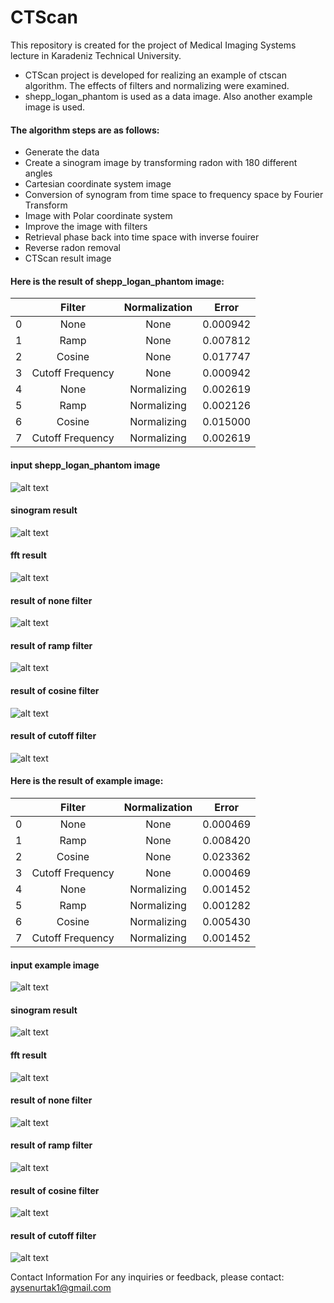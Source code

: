# CTScan

This repository is created for the project of Medical Imaging Systems lecture in Karadeniz Technical University. 
- CTScan project is developed for realizing an example of ctscan algorithm. The effects of filters and normalizing were examined. 
- shepp_logan_phantom is used as a data image. Also another example image is used. 

#### The algorithm steps are as follows:
- Generate the data
- Create a sinogram image by transforming radon with 180 different angles
- Cartesian coordinate system image
- Conversion of synogram from time space to frequency space by Fourier Transform
- Image with Polar coordinate system
- Improve the image with filters
- Retrieval phase back into time space with inverse fouirer
- Reverse radon removal
- CTScan result image

#### Here is the result of shepp_logan_phantom image:

|   | Filter         | Normalization | Error |
|:-:|:--------------:|:-------------:|:------:|
|0  |None            |None           |0.000942|
|1  |Ramp            |None           |0.007812|
|2  |Cosine          |None           |0.017747|
|3  |Cutoff Frequency|None           |0.000942|
|4  |None            |Normalizing    |0.002619|
|5  |Ramp            |Normalizing    |0.002126|
|6  |Cosine          |Normalizing    |0.015000|
|7  |Cutoff Frequency|Normalizing    |0.002619|

#### input shepp_logan_phantom image
![alt text](https://github.com/rai-shi/CTScan/blob/main/image/inputimage.png?raw=true)
#### sinogram result
![alt text](https://github.com/rai-shi/CTScan/blob/main/image/sinogram.png?raw=true)
#### fft result
![alt text](https://github.com/rai-shi/CTScan/blob/main/image/fft2result.png?raw=true)

#### result of none filter
![alt text](https://github.com/rai-shi/CTScan/blob/main/image/none.png?raw=true)
#### result of ramp filter
![alt text](https://github.com/rai-shi/CTScan/blob/main/image/ramp.png?raw=true)
#### result of cosine filter
![alt text](https://github.com/rai-shi/CTScan/blob/main/image/cosine.png?raw=true)
#### result of cutoff filter
![alt text](https://github.com/rai-shi/CTScan/blob/main/image/cutoff.png?raw=true)

#### Here is the result of example image:
|   | Filter         | Normalization | Error |
|:-:|:--------------:|:-------------:|:------:|
|0  |None            |None           |0.000469|
|1  |Ramp            |None           |0.008420|
|2  |Cosine          |None           |0.023362|
|3  |Cutoff Frequency|None           |0.000469|
|4  |None            |Normalizing    |0.001452|
|5  |Ramp            |Normalizing    |0.001282|
|6  |Cosine          |Normalizing    |0.005430|
|7  |Cutoff Frequency|Normalizing    |0.001452|

#### input example image
![alt text](https://github.com/rai-shi/CTScan/blob/main/image/inputimage1.png?raw=true)
#### sinogram result
![alt text](https://github.com/rai-shi/CTScan/blob/main/image/sinogram1.png?raw=true)
#### fft result
![alt text](https://github.com/rai-shi/CTScan/blob/main/image/fft2result1.png?raw=true)

#### result of none filter
![alt text](https://github.com/rai-shi/CTScan/blob/main/image/none1.png?raw=true)
#### result of ramp filter
![alt text](https://github.com/rai-shi/CTScan/blob/main/image/ramp1.png?raw=true)
#### result of cosine filter
![alt text](https://github.com/rai-shi/CTScan/blob/main/image/cosine1.png?raw=true)
#### result of cutoff filter
![alt text](https://github.com/rai-shi/CTScan/blob/main/image/cutoff1.png?raw=true)



Contact Information
For any inquiries or feedback, please contact: aysenurtak1@gmail.com
